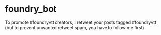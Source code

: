 # foundry_bot
To promote #foundryvtt creators, I retweet your posts tagged #foundryvtt (but to prevent unwanted retweet spam, you have to follow me first)
